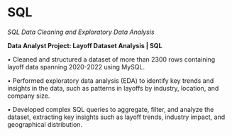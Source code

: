 # SQL
_SQL Data Cleaning and Exploratory Data Analysis_

**Data Analyst Project: Layoff Dataset Analysis | SQL**

 • Cleaned and structured a dataset of more than 2300 rows containing layoff data spanning 2020-2022 using MySQL.
 
 • Performed exploratory data analysis (EDA) to identify key trends and insights in the data, such as patterns in layoffs by
 industry, location, and company size. 
 
 • Developed complex SQL queries to aggregate, filter, and analyze the dataset, extracting key insights such as layoff trends,
 industry impact, and geographical distribution.
